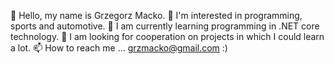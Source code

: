 👋 Hello, my name is Grzegorz Macko.
👀 I'm interested in programming, sports and automotive.
🌱 I am currently learning programming in .NET core technology.
💞️ I am looking for cooperation on projects in which I could learn a lot.
📫 How to reach me ... grzmacko@gmail.com :)

<!---
grzesiekm0/grzesiekm0 is a ✨ special ✨ repository because its `README.md` (this file) appears on your GitHub profile.
You can click the Preview link to take a look at your changes.
--->
